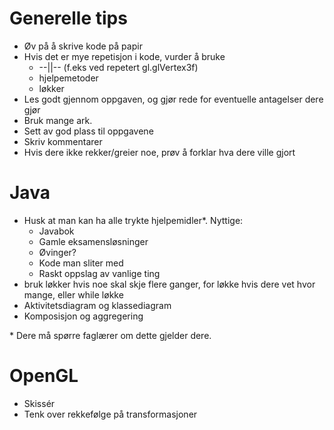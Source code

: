 # Generelle tips
* Øv på å skrive kode på papir
* Hvis det er mye repetisjon i kode, vurder å bruke
  * --||-- (f.eks ved repetert gl.glVertex3f)
  * hjelpemetoder
  * løkker
* Les godt gjennom oppgaven, og gjør rede for eventuelle antagelser dere gjør
* Bruk mange ark. 
* Sett av god plass til oppgavene
* Skriv kommentarer
* Hvis dere ikke rekker/greier noe, prøv å forklar hva dere ville gjort


# Java
* Husk at man kan ha alle trykte hjelpemidler*. Nyttige:
  * Javabok
  * Gamle eksamensløsninger
  * Øvinger?
  * Kode man sliter med
  * Raskt oppslag av vanlige ting
* bruk løkker hvis noe skal skje flere ganger, for løkke hvis dere vet hvor mange, eller while løkke
* Aktivitetsdiagram og klassediagram
* Komposisjon og aggregering

\* Dere må spørre faglærer om dette gjelder dere.


# OpenGL
* Skissér
* Tenk over rekkefølge på transformasjoner
